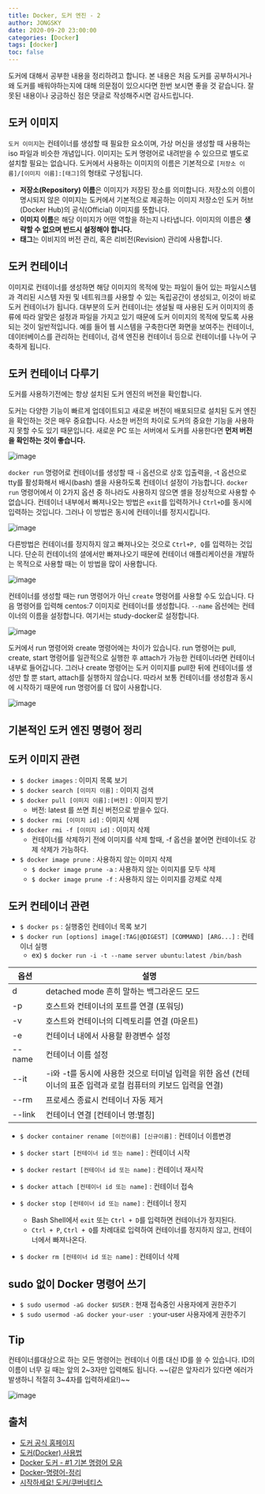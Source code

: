 ```yaml
---
title: Docker, 도커 엔진 - 2
author: JONGSKY
date: 2020-09-20 23:00:00
categories: [Docker]
tags: [docker]
toc: false
---
```


도커에 대해서 공부한 내용을 정리하려고 합니다. 본 내용은 처음 도커를 공부하시거나 왜 도커를 배워야하는지에 대해 의문점이 있으시다면 한번 보시면 좋을 것 같습니다. 잘못된 내용이나 궁금하신 점은 댓글로 작성해주시면 감사드립니다.

## 도커 이미지

```도커 이미지```는 컨테이너를 생성할 때 필요한 요소이며, 가상 머신을 생성할 때 사용하는 iso 파일과 비슷한 개념입니다. 이미지는 도커 명령어로 내려받을 수 있으므로 별도로 설치할 필요는 없습니다. 도커에서 사용하는 이미지의 이름은 기본적으로 ```[저장소 이름]/[이미지 이름]:[태그]```의 형태로 구성됩니다.

- **저장소(Repository) 이름**은 이미지가 저장된 장소를 의미합니다. 저장소의 이름이 명시되지 않은 이미지는 도커에서 기본적으로 제공하는 이미지 저장소인 도커 허브(Docker Hub)의 공식(Official) 이미지를 뜻합니다.
- **이미지 이름**은 해당 이미지가 어떤 역할을 하는지 나타냅니다. 이미지의 이름은 **생략할 수 없으며 반드시 설정해야 합니다.**
- **태그**는 이비지의 버전 관리, 혹은 리비전(Revision) 관리에 사용합니다.

## 도커 컨테이너

이미지로 컨테이너를 생성하면 해당 이미지의 목적에 맞는 파일이 들어 있는 파일시스템과 격리된 시스템 자원 및 네트워크를 사용할 수 있는 독립공간이 생성되고, 이것이 바로 도커 컨테이너가 됩니다. 대부분의 도커 컨테이너는 생설될 때 사용된 도커 이미지의 종류에 따라 알맞은 설정과 파일을 가지고 있기 때문에 도커 이미지의 목적에 맞도록 사용되는 것이 일반적입니다. 예를 들어 웹 시스템을 구축한다면 화면을 보여주는 컨테이너, 데이터베이스를 관리하는 컨테이너, 검색 엔진용 컨테이너 등으로 컨테이너를 나누어 구축하게 됩니다.

## 도커 컨테이너 다루기

도커를 사용하기전에는 항상 설치된 도커 엔진의 버전을 확인합니다.

도커는 다양한 기능이 빠르게 업데이트되고 새로운 버전이 배포되므로 설치된 도커 엔진을 확인하는 것은 매우 중요합니다. 사소한 버전의 차이로 도커의 중요한 기능을 사용하지 못할 수도 있기 때문입니다. 새로운 PC 또는 서버에서 도커를 사용한다면 **먼저 버전을 확인하는 것이 좋습니다.**

![image](https://user-images.githubusercontent.com/40276516/93712000-7af41b00-fb8d-11ea-93b2-fa162790500c.png)

```docker run``` 명령어로 컨테이너를 생성할 때 -i 옵션으로 상호 입출력을, -t 옵션으로 tty를 활성화해서 배시(bash) 셸을 사용하도록 컨테이너 설정이 가능합니다. ```docker run``` 명령어에서 이 2가지 옵션 중 하나라도 사용하지 않으면 셸을 정상적으로 사용할 수 없습니다. 컨테이너 내부에서 빠져나오는 방법은 ```exit```를 입력하거나 ```Ctrl+D```를 동시에 입력하는 것입니다. 그러나 이 방법은 동시에 컨테이너를 정지시킵니다.

![image](https://user-images.githubusercontent.com/40276516/93712080-31f09680-fb8e-11ea-84a2-ba8f3f16bde0.png)

다른방법은 컨테이너를 정지하지 않고 빠져나오는 것으로 ```Ctrl+P, Q```를 입력하는 것입니다. 단순히 컨테이너의 셜에서만 빠져나오기 때문에 컨테이너 애플리케이션을 개발하는 목적으로 사용할 때는 이 방법을 많이 사용합니다.

![image](https://user-images.githubusercontent.com/40276516/93712134-b8a57380-fb8e-11ea-9e86-1f8f62161870.png)

컨테이너를 생성할 때는 run 명령어가 아닌 ```create``` 명령어를 사용할 수도 있습니다. 다음 명령어를 입력해 centos:7 이미지로 컨테이너를 생성합니다. ```--name``` 옵션에는 컨테이너의 이름을 설정합니다. 여기서는 study-docker로 설정합니다.

![image](https://user-images.githubusercontent.com/40276516/93712235-96f8bc00-fb8f-11ea-947f-1b942e579039.png)

도커에서 run 명령어와 create 명령어에는 차이가 있습니다. run 명령어는 pull, create, start 명령어를 일관적으로 실행한 후 attach가 가능한 컨테이너라면 컨테이너 내부로 들어갑니다. 그러나 create 명령어는 도커 이미지를 pull한 뒤에 컨테이너를 생성만 할 뿐 start, attach를 실행하지 않습니다. 따라서 보통 컨테이너를 생성함과 동시에 시작하기 때문에 run 명령어를 더 많이 사용합니다.

![image](https://user-images.githubusercontent.com/40276516/93712328-27370100-fb90-11ea-8225-244b9070ba4d.png)

## 기본적인 도커 엔진 명령어 정리

## 도커 이미지 관련 

- ```$ docker images``` : 이미지 목록 보기
- ```$ docker search [이미지 이름]``` : 이미지 검색
- ```$ docker pull [이미지 이름]:[버전]``` : 이미지 받기 
    - 버전: latest 를 쓰면 최신 버전으로 받을수 있다.
- ```$ docker rmi [이미지 id]``` : 이미지 삭제
- ```$ docker rmi -f [이미지 id]``` : 이미지 삭제 
    - 컨테이너를 삭제하기 전에 이미지를 삭제 할때, -f 옵션을 붙어면 컨테이너도 강제 삭제가 가능하다.
- ```$ docker image prune``` : 사용하지 않는 이미지 삭제
    - ```$ docker image prune -a``` : 사용하지 않는 이미지를 모두 삭제
    - ```$ docker image prune -f``` : 사용하지 않는 이미지를 강제로 삭제

## 도커 컨테이너 관련

- ```$ docker ps``` : 실행중인 컨테이너 목록 보기
- ```$ docker run [options] image[:TAG|@DIGEST] [COMMAND] [ARG...]``` : 컨테이너 실행
    - ex) ```$ docker run -i -t --name server ubuntu:latest /bin/bash```

|**옵션**|**설명**|
|------|---------------------|
|d	|detached mode 흔히 말하는 백그라운드 모드|
|-p	|호스트와 컨테이너의 포트를 연결 (포워딩)|
|-v	|호스트와 컨테이너의 디렉토리를 연결 (마운트)|
|-e	|컨테이너 내에서 사용할 환경변수 설정|
|--name	|컨테이너 이름 설정|
|--it	|-i와 -t를 동시에 사용한 것으로 터미널 입력을 위한 옵션 (컨테이너의 표준 입력과 로컬 컴퓨터의 키보드 입력을 연결)|
|--rm	|프로세스 종료시 컨테이너 자동 제거|
|--link	|컨테이너 연결 [컨테이너 명:별칭]|

- ```$ docker container rename [이전이름] [신규이름]``` : 컨테이너 이름변경
- ```$ docker start [컨테이너 id 또는 name]``` : 컨테이너 시작
- ```$ docker restart [컨테이너 id 또는 name]``` : 컨테이너 재시작
- ```$ docker attach [컨테이너 id 또는 name]``` : 컨테이너 접속
- ```$ docker stop [컨테이너 id 또는 name]``` : 컨테이너 정지
    - Bash Shell에서 ```exit``` 또는 ```Ctrl + D```를 입력하면 컨테이너가 정지된다.
    - ```Ctrl + P```, ```Ctrl + Q```를 차례대로 입력하여 컨테이너를 정지하지 않고, 컨테이너에서 빠져나온다.

- ```$ docker rm [컨테이너 id 또는 name]``` : 컨테이너 삭제

## sudo 없이 Docker 명령어 쓰기

- ```$ sudo usermod -aG docker $USER``` : 현재 접속중인 사용자에게 권한주기
- ```$ sudo usermod -aG docker your-user ``` : your-user 사용자에게 권한주기

## Tip

컨테이너를대상으로 하는 모든 명령어는 컨테이너 이름 대신 ID를 쓸 수 있습니다. ID의 이름이 너무 길 때는 앞의 2~3자만 입력해도 됩니다. ~~(같은 앞자리가 있다면 에러가 발생하니 적절히 3~4자를 입력하세요!)~~

![image](https://user-images.githubusercontent.com/40276516/93713332-02de2300-fb96-11ea-8d5a-e0b215f92162.png)


## 출처

- [도커 공식 홈페이지](https://www.docker.com/)
- [도커(Docker) 사용법](https://0902.tistory.com/4)
- [Docker 도커 - #1 기본 명령어 모음](https://velog.io/@wlsdud2194/-Docker-%EB%8F%84%EC%BB%A4-%EA%B8%B0%EB%B3%B8-%EB%AA%85%EB%A0%B9%EC%96%B4-%EB%AA%A8%EC%9D%8C)
- [Docker-명령어-정리](https://iamreo.tistory.com/entry/Docker-명령어-정리)
- [시작하세요! 도커/쿠버네티스](https://wikibook.co.kr/docker-kube/)